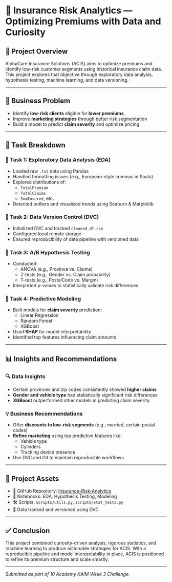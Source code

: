 # 🚗 Insurance Risk Analytics — Optimizing Premiums with Data and Curiosity

## 📌 Project Overview

AlphaCare Insurance Solutions (ACIS) aims to optimize premiums and identify low-risk customer segments using historical insurance claim data. This project explores that objective through exploratory data analysis, hypothesis testing, machine learning, and data versioning.

---

## 🧠 Business Problem

- Identify **low-risk clients** eligible for **lower premiums**
- Improve **marketing strategies** through better risk segmentation
- Build a model to predict **claim severity** and optimize pricing

---

## 📂 Task Breakdown

### 🔹 Task 1: Exploratory Data Analysis (EDA)
- Loaded raw `.txt` data using Pandas
- Handled formatting issues (e.g., European-style commas in floats)
- Explored distributions of:
  - `TotalPremium`
  - `TotalClaims`
  - `SumInsured`, etc.
- Detected outliers and visualized trends using Seaborn & Matplotlib

### 🔹 Task 2: Data Version Control (DVC)
- Initialized DVC and tracked `cleaned_df.csv`
- Configured local remote storage
- Ensured reproducibility of data pipeline with versioned data

### 🔹 Task 3: A/B Hypothesis Testing
- Conducted:
  - ANOVA (e.g., Province vs. Claims)
  - Z-tests (e.g., Gender vs. Claim probability)
  - T-tests (e.g., PostalCode vs. Margin)
- Interpreted p-values to statistically validate risk differences

### 🔹 Task 4: Predictive Modeling
- Built models for **claim severity** prediction:
  - Linear Regression
  - Random Forest
  - XGBoost
- Used **SHAP** for model interpretability
- Identified top features influencing claim amounts

---

## 📊 Insights and Recommendations

### 🔍 Data Insights
- Certain provinces and zip codes consistently showed **higher claims**
- **Gender and vehicle type** had statistically significant risk differences
- **XGBoost** outperformed other models in predicting claim severity

### 💡 Business Recommendations
- Offer **discounts to low-risk segments** (e.g., married, certain postal codes)
- **Refine marketing** using top predictive features like:
  - Vehicle type
  - Cylinders
  - Tracking device presence
- Use DVC and Git to maintain reproducible workflows

---

## 📎 Project Assets

- 🔗 GitHub Repository: [Insurance-Risk-Analytics](https://github.com/Henamen21/Insurance-Risk-Analytics)
- 📓 Notebooks: EDA, Hypothesis Testing, Modeling
- 🛠️ Scripts: `scripts/utils.py`, `scripts/stat_tests.py`
- 📁 Data tracked and versioned using DVC

---

## ✅ Conclusion

This project combined curiosity-driven analysis, rigorous statistics, and machine learning to produce actionable strategies for ACIS. With a reproducible pipeline and model interpretability in place, ACIS is positioned to refine its premium structure and scale smartly.

---

*Submitted as part of 10 Academy KAIM Week 3 Challenge.*
